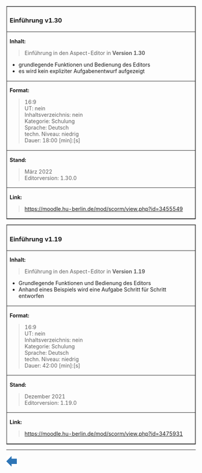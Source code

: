 <table border=1>
<tr>
<th align=left width=1000>

### Einführung v1.30

</th>
</tr>
<tr>
<td>

**Inhalt:**

> Einführung in den Aspect-Editor in **Version 1.30**<br>
* grundlegende Funktionen und Bedienung des Editors
* es wird kein expliziter Aufgabenentwurf aufgezeigt

</td></tr>
<td>

**Format:**

> 16:9<br>
> UT: nein<br>
> Inhaltsverzeichnis: nein<br>
> Kategorie: Schulung<br>
> Sprache: Deutsch<br>
> techn. Niveau: niedrig<br>
> Dauer: 18:00 [min]:[s]<br>

</td></tr>
<tr>
<td>

**Stand:**

> März 2022 <br>
> Editorversion: 1.30.0

</td></tr>
<tr>
<td>

**Link:**

> https://moodle.hu-berlin.de/mod/scorm/view.php?id=3455549

</td>
</tr>
</table>

<!--###############################################################################################################-->
<table border=1>
<tr>
<th align=left width=1000>

### Einführung v1.19

</th>
</tr>
<tr>
<td>

**Inhalt:**

> Einführung in den Aspect-Editor in **Version 1.19**<br>
* Grundlegende Funktionen und Bedienung des Editors
* Anhand eines Beispiels wird eine Aufgabe Schritt für Schritt entworfen

</td></tr>
<td>

**Format:**

> 16:9<br>
> UT: nein<br>
> Inhaltsverzeichnis: nein<br>
> Kategorie: Schulung<br>
> Sprache: Deutsch<br>
> techn. Niveau: niedrig<br>
> Dauer: 42:00 [min]:[s]<br>

</td></tr>
<tr>
<td>

**Stand:**

> Dezember 2021 <br>
> Editorversion: 1.19.0

</td></tr>
<tr>
<td>

**Link:**

> https://moodle.hu-berlin.de/mod/scorm/view.php?id=3475931

</td>
</tr>
</table>

---

<!--+++++++++++++++++++++++++++++++++++++++++++++++++++++++++backward++++++++++++++++++++++++++++++++++++++++++++++++++++++++-->
<a href="https://github.com/iqb-berlin/iqb-berlin.github.io/wiki/Editoren-Videos">
<img src="https://github.com/iqb-berlin/iqb-berlin.github.io/blob/master/assets/Bw_Button_final.png" align="left">
</a>
</div>